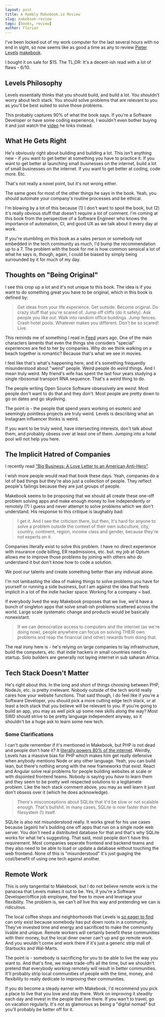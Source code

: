 ```yaml
---
layout: post
title: A Rambly Makebook.io Review
slug: makebook-review
tags: [books, review]
author: Florian
---
```


I've been locked out of my work computer for the last several hours with no end in sight, so now seems like as good a time as any to review [Pieter Levels](https://twitter.com/levelsio) [makebook](https://makebook.io/).

I bought it on sale for $15. The TL;DR: It's a decent-ish read with a lot of flaws - 6/10.

## Levels Philosophy

Levels essentially thinks that you should build, and build a lot. You shouldn't worry about tech stack. You should solve problems that are relevant to you as you'll be best suited to solve those problems. 

This probably captures 90% of what the book says. If you're a Software Developer or have some coding experience, I wouldn't even bother buying it and just watch the [video](https://www.youtube.com/watch?v=6reLWfFNer0) he links instead.

## What He Gets Right

He's obviously right about building and building a lot. This isn't anything new - if you want to get better at something you have to practice it. If you want to get better at launching small businesses on the internet, build a lot of small businesses on the internet. If you want to get better at coding, code more. Etc.

That's not really a novel point, but it's not wrong either.

The same goes for most of the other things he says in the book. Yeah, you should automate your company's routine processes and be ethical.

I'm blowing by a lot of this because (1) I don't want to spoil the book, but (2) it's really obvious stuff that doesn't require a lot of comment. I'm coming at this book from the perspective of a Software Engineer who knows the importance of automation, CI, and good UX as we talk about it every day at work.

If you're stumbling on this book as a sales person or somebody not embedded in the tech community as much, I'd bump the recommendation up to a 7. The problem with the book for me is how common sensical a lot of what he says is, though, again, I could be biased by simply being surrounded by it for much of my day.

## Thoughts on "Being Original"

I see this crop up a lot and it's not unique to this book. The idea is if you want to do something great you have to be original, which in this book is defined by:

> Get ideas from your life experience. Get outside. Become original. 
> Do crazy stuff that you're scared of. Jump off cliffs (do it safely). Ask people you like out. 
> Walk into random office buildings. Jump fences. Crash hotel pools. Whatever makes you different. 
> Don't be so scared! Live.

This reminds me of something I read in [Feed](https://en.wikipedia.org/wiki/Feed_\(Anderson_novel\)) years ago. One of the main characters laments that even the things she considers "special" experiences are fed to her by companies. Why do we think walking on a beach together is romantic? Because that's what we see in movies.

I feel like that's what's happening here, and it's something frequently misunderstood about "weird" people. Weird people do *weird* things. And I mean truly weird. My friend's wife has spent the last four years studying a single ribosomal transport RNA sequence. That's a *weird* thing to do. 

The people writing Open Source Software obsessively are *weird*. Most people don't want to do that and they don't. Most people are pretty down to go on dates and go skydiving.

The point is - the people that spend years working on esoteric and seemingly pointless projects are truly weird. Levels is describing what an Instagram influencer thinks is weird.

If you want to be truly weird, have intersecting interests, don't talk about them, and probably obsess over at least one of them. Jumping into a hotel pool will not help you here.

## The Implicit Hatred of Companies

I recently read ["Big Business: A Love Letter to an American Anti-Hero"](https://www.goodreads.com/book/show/39863479-big-business).

I wish more people would read that book these days. Yeah, companies do a lot of bad things but they're also just a collection of people. They reflect people's failings because they are just groups of people.

Makebook seems to be proposing that we should all create these one-off problem solving apps and make enough money to live independently or remotely (?) I guess and never attempt to solve problems which we don't understand. His response to this critique is laughably bad:

> I get it. And I see the criticism there, but then, it's hard for anyone to solve a problem outside the context of their own subculture, city, country, continent, region, income class and gender, because they're not experts on it.

Companies literally exist to solve this problem. I have no direct experience with insurance code billing, ER readmissions, etc. but. my job at Optum allows me to improve those problems by joining with others who *do* understand it but don't know how to code a solution. 

We pool our talents and create something better than any indiviual alone.

I'm not lambasting the idea of making things to solve problems you have for yourself or running a side business, but I am against the idea that feels implicit in a lot of the indie hacker space: Working for a company = bad.

If everybody lived the way Makebook proposes that we live, we'd have a bunch of singleton apps that solve small-ish problems scattered across the world. Large scale systematic change and products would be basically nonexistant.

> If we can democratize access to computers and the internet (as we're doing now), people anywhere can focus on solving THEIR own problems and reap the financial (and other) rewards from doing that.

The real irony here is - he's relying on large companies to lay infrastructure, build the computers, etc. that indie hackers in small countries need to startup. Solo builders are generally not laying internet in sub saharan Africa.

## Tech Stack Doesn't Matter

He's right about this. In the long and short of things choosing between PHP, NodeJs, etc. is pretty irrelevant. Nobody outside of the tech world really cares how your website functions. That said though, I do feel like if you're a Software Developer, you should pick a more cutting edge tech stack, or at least a tech stack that you believe will be relevant to you. If you're going to build an app, you may as well pick up some new skills along the way? Most SWD should strive to be pretty language independent anyway, so it shouldn't be a huge ask to learn some new tech.

### Some Clarifications

I can't quite remember if it's mentioned in Makebook, but PHP is not dead and people don't hate it? It [literally powers 80% of the internet](https://w3techs.com/technologies/overview/programming_language). Weirdly, Levels has a massive bias for PHP which makes him get really defensive when anybody mentions Node or any other language. Yeah, you can build lean, but there's nothing wrong with the new frameworks that exist. React and Angular solve real problems for people building websites at scale or with disjointed frontend teams. Nobody is saying you *have* to learn them and they seem to be pretty well respected solutions to a legitamete problem. Like the tech stack comment above, you may as well learn it just don't obsess over it (which he does acknowledge).

> There's misconceptions about SQLite that it'd be slow or not scalable enough. That's bullshit. In many cases, SQLite is now faster than the filesystem (!) itself.

SQLite is also not misunderstood really. It works great for his use cases because (again) he's building one off apps that run on a single node web server. You don't need a distributed database for that and that's why SQLite works for what he's suggesting. That said, most people don't have this requirement. Most companies seperate frontend and backend teams and they also need to be able to load or update a database without touching the web frontend. None of this is "misunderstood" it's just guaging the cost/benefit of using one tech against another.

## Remote Work

This is only tangential to Makebook, but I do not believe remote work is the panacea that Levels makes it out to be. Yes, if you're a Software Developer/office job employee, feel free to move and leverage your flexibility. The problem is, we can't *all* live this way and pretending we can is ridiculous.

The local coffee shops and neighborhoods that Levels is [so eager to find](https://hoodmaps.com/new-york-city-neighborhood-map) can only exist because somebody has put down roots in a community. They've invested time and energy and sacrificed to make the community livable and unique.  Remote workers will certainly benefit these communities with their money, but the local diner owner can't up and go remote work. And you wouldn't come and work there if it's just a generic strip mall of Starbucks and Wal-Marts.

The point is - somebody is sacrificing for you to be able to live the way you want to. And that's fine, we make trade-offs all the time, but we shouldn't pretend that everybody working remotely will result in better communities. It'll probably strip local communities of people with the time, money, and flexibility to really dedicate to improving their communities.

If you do become a steady earner with Makebook, I'd recommend you pick a place to live that you love and stay there. Work on improving it steadily each day and invest in the people that live there. If you wan't to travel, go on vacation regularly. It's not as glamorous as being a "digital nomad" but you'll probably be better off for it.
